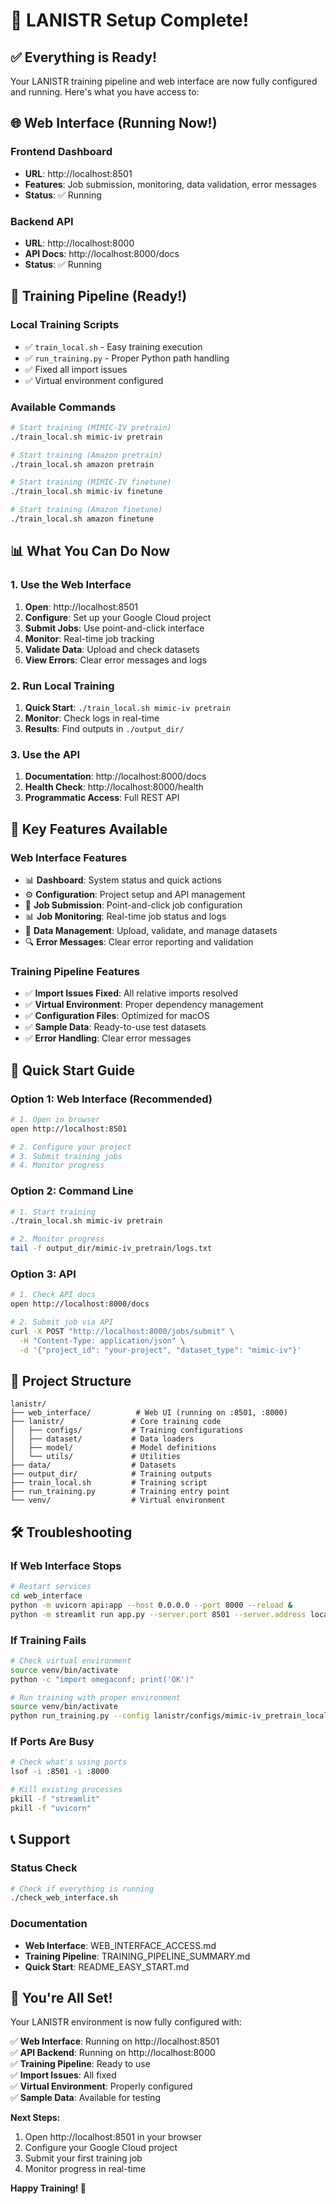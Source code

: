 # 🎉 LANISTR Setup Complete!

## ✅ **Everything is Ready!**

Your LANISTR training pipeline and web interface are now fully configured and running. Here's what you have access to:

## 🌐 **Web Interface (Running Now!)**

### **Frontend Dashboard**
- **URL**: http://localhost:8501
- **Features**: Job submission, monitoring, data validation, error messages
- **Status**: ✅ Running

### **Backend API**
- **URL**: http://localhost:8000
- **API Docs**: http://localhost:8000/docs
- **Status**: ✅ Running

## 🚀 **Training Pipeline (Ready!)**

### **Local Training Scripts**
- ✅ `train_local.sh` - Easy training execution
- ✅ `run_training.py` - Proper Python path handling
- ✅ Fixed all import issues
- ✅ Virtual environment configured

### **Available Commands**
```bash
# Start training (MIMIC-IV pretrain)
./train_local.sh mimic-iv pretrain

# Start training (Amazon pretrain)
./train_local.sh amazon pretrain

# Start training (MIMIC-IV finetune)
./train_local.sh mimic-iv finetune

# Start training (Amazon finetune)
./train_local.sh amazon finetune
```

## 📊 **What You Can Do Now**

### **1. Use the Web Interface**
1. **Open**: http://localhost:8501
2. **Configure**: Set up your Google Cloud project
3. **Submit Jobs**: Use point-and-click interface
4. **Monitor**: Real-time job tracking
5. **Validate Data**: Upload and check datasets
6. **View Errors**: Clear error messages and logs

### **2. Run Local Training**
1. **Quick Start**: `./train_local.sh mimic-iv pretrain`
2. **Monitor**: Check logs in real-time
3. **Results**: Find outputs in `./output_dir/`

### **3. Use the API**
1. **Documentation**: http://localhost:8000/docs
2. **Health Check**: http://localhost:8000/health
3. **Programmatic Access**: Full REST API

## 🔧 **Key Features Available**

### **Web Interface Features**
- 📊 **Dashboard**: System status and quick actions
- ⚙️ **Configuration**: Project setup and API management
- 🚀 **Job Submission**: Point-and-click job configuration
- 📊 **Job Monitoring**: Real-time job status and logs
- 📁 **Data Management**: Upload, validate, and manage datasets
- 🔍 **Error Messages**: Clear error reporting and validation

### **Training Pipeline Features**
- ✅ **Import Issues Fixed**: All relative imports resolved
- ✅ **Virtual Environment**: Proper dependency management
- ✅ **Configuration Files**: Optimized for macOS
- ✅ **Sample Data**: Ready-to-use test datasets
- ✅ **Error Handling**: Clear error messages

## 🎯 **Quick Start Guide**

### **Option 1: Web Interface (Recommended)**
```bash
# 1. Open in browser
open http://localhost:8501

# 2. Configure your project
# 3. Submit training jobs
# 4. Monitor progress
```

### **Option 2: Command Line**
```bash
# 1. Start training
./train_local.sh mimic-iv pretrain

# 2. Monitor progress
tail -f output_dir/mimic-iv_pretrain/logs.txt
```

### **Option 3: API**
```bash
# 1. Check API docs
open http://localhost:8000/docs

# 2. Submit job via API
curl -X POST "http://localhost:8000/jobs/submit" \
  -H "Content-Type: application/json" \
  -d '{"project_id": "your-project", "dataset_type": "mimic-iv"}'
```

## 📁 **Project Structure**

```
lanistr/
├── web_interface/          # Web UI (running on :8501, :8000)
├── lanistr/               # Core training code
│   ├── configs/           # Training configurations
│   ├── dataset/           # Data loaders
│   ├── model/             # Model definitions
│   └── utils/             # Utilities
├── data/                  # Datasets
├── output_dir/            # Training outputs
├── train_local.sh         # Training script
├── run_training.py        # Training entry point
└── venv/                  # Virtual environment
```

## 🛠️ **Troubleshooting**

### **If Web Interface Stops**
```bash
# Restart services
cd web_interface
python -m uvicorn api:app --host 0.0.0.0 --port 8000 --reload &
python -m streamlit run app.py --server.port 8501 --server.address localhost &
```

### **If Training Fails**
```bash
# Check virtual environment
source venv/bin/activate
python -c "import omegaconf; print('OK')"

# Run training with proper environment
source venv/bin/activate
python run_training.py --config lanistr/configs/mimic-iv_pretrain_local.yaml
```

### **If Ports Are Busy**
```bash
# Check what's using ports
lsof -i :8501 -i :8000

# Kill existing processes
pkill -f "streamlit"
pkill -f "uvicorn"
```

## 📞 **Support**

### **Status Check**
```bash
# Check if everything is running
./check_web_interface.sh
```

### **Documentation**
- **Web Interface**: WEB_INTERFACE_ACCESS.md
- **Training Pipeline**: TRAINING_PIPELINE_SUMMARY.md
- **Quick Start**: README_EASY_START.md

## 🎉 **You're All Set!**

Your LANISTR environment is now fully configured with:

✅ **Web Interface**: Running on http://localhost:8501  
✅ **API Backend**: Running on http://localhost:8000  
✅ **Training Pipeline**: Ready to use  
✅ **Import Issues**: All fixed  
✅ **Virtual Environment**: Properly configured  
✅ **Sample Data**: Available for testing  

**Next Steps:**
1. Open http://localhost:8501 in your browser
2. Configure your Google Cloud project
3. Submit your first training job
4. Monitor progress in real-time

**Happy Training! 🚀** 